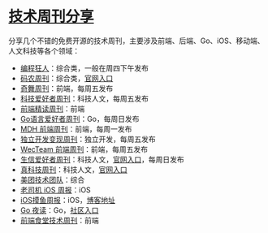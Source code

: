 # [技术周刊分享](https://github.com/superleeyom/blog/issues/42)

分享几个不错的免费开源的技术周刊，主要涉及前端、后端、Go、iOS、移动端、人文科技等各个领域：
- [编程狂人](https://www.tuicool.com/mags)：综合类，一般在周四下午发布
- [码农周刊](https://github.com/toutiaoio/weekly.manong.io)：综合类，[官网入口](https://weekly.manong.io/issues/)
- [奇舞周刊](https://weekly.75.team/)：前端，每周五发布
- [科技爱好者周刊](https://github.com/ruanyf/weekly)：科技人文，每周五发布
- [前端精读周刊](https://github.com/ascoders/weekly)：前端
- [Go语言爱好者周刊](https://github.com/polaris1119/golangweekly)：Go，每周日发布
- [MDH 前端周刊](https://github.com/sorrycc/weekly)：前端，每周一发布
- [独立开发变现周刊](https://github.com/ljinkai/weekly)：独立开发，每周五发布
- [WecTeam 前端周刊](https://github.com/wecteam/weekly)：前端，每周五发布
- [生信爱好者周刊](https://github.com/ShixiangWang/weekly)：科技人文，[官网入口](https://shixiangwang.github.io/weekly/)，每周日发布
- [真科技周刊](https://github.com/staringos/tefact-weekly)：科技人文，[官网入口](https://gossamer-kicker-c5a.notion.site/c023be1cbcac4f9f9e96be2ff8927608)
- [美团技术团队](https://tech.meituan.com/)：综合
- [老司机 iOS 周报](https://github.com/SwiftOldDriver/iOS-Weekly)：iOS
- [iOS摸鱼周报](https://github.com/zhangferry/iOSWeeklyLearning)：iOS，[博客地址](https://www.zhangferry.com/)
- [Go 夜读](https://github.com/talkgo/night)：Go，[社区入口](https://talkgo.org/)
- [前端食堂技术周刊](https://github.com/Geekhyt/weekly)：前端